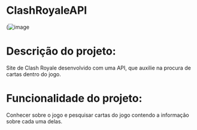 # ClashRoyaleAPI
(![image](https://github.com/user-attachments/assets/c5c9391b-3b67-4665-b50a-71e0be8dffea)
# Descrição do projeto:
Site de Clash Royale desenvolvido com uma API, que auxilie na procura de cartas dentro do jogo.
# Funcionalidade do projeto: 
Conhecer sobre o jogo e pesquisar cartas do jogo contendo a informação sobre cada uma delas.
